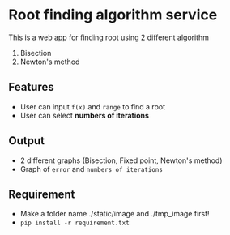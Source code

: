 # Root finding algorithm service

This is a web app for finding root using 2 different algorithm
1. Bisection
3. Newton's method

## Features
- User can input `f(x)` and `range` to find a root
- User can select **numbers of iterations**

## Output
- 2 different graphs (Bisection, Fixed point, Newton's method)
- Graph of `error` and `numbers of iterations`

## Requirement
- Make a folder name ./static/image and ./tmp_image first!
- `pip install -r requirement.txt`
